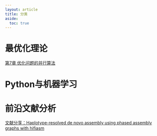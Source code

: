 ```yaml
---
layout: article
title: 分类
aside:
  toc: true
---
```




# 最优化理论

[第7章 优化问题的并行算法](/2021/05/26/parallel_algorithm.html)


# Python与机器学习

# 前沿文献分析

[文献分享：Haplotype-resolved de novo assembly using phased assembly graphs with hifiasm](/2021/05/06/hifiasm.html)
